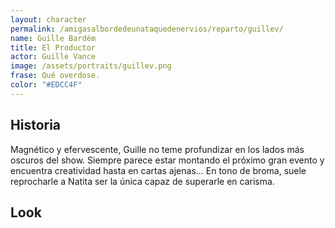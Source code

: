 ```yaml
---
layout: character
permalink: /amigasalbordedeunataquedenervios/reparto/guillev/
name: Guille Bardém
title: El Productor
actor: Guille Vance
image: /assets/portraits/guillev.png
frase: Qué overdose.
color: "#EDCC4F"
---
```


## Historia

Magnético y efervescente, Guille no teme profundizar en los lados más oscuros del show. Siempre parece estar montando el próximo gran evento y encuentra creatividad hasta en cartas ajenas... En tono de broma, suele reprocharle a Natita ser la única capaz de superarle en carisma.

## Look

